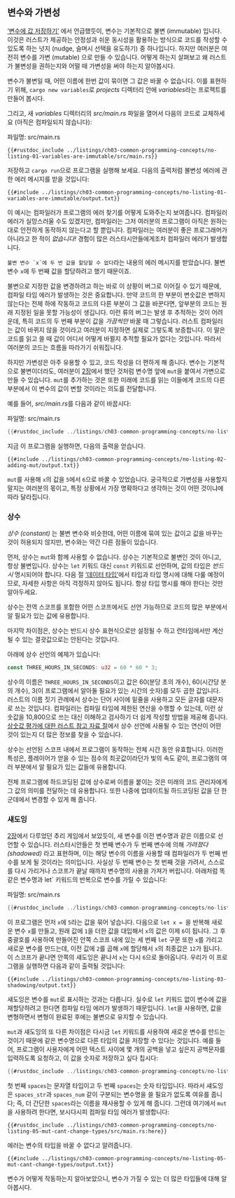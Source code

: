 ## 변수와 가변성

[‘변수에 값 저장하기’][storing-values-with-variables]<!-- ignore -->
에서 언급했듯이, 변수는 기본적으로 불변 (immutable) 입니다. 이것은
러스트가 제공하는 안정성과 쉬운 동시성을 활용하는 방식으로 코드를 작성할
수 있도록 하는 넛지 (nudge, 슬며시 선택을 유도하기) 중 하나입니다.
하지만 여러분은 여전히 변수를 가변 (mutable) 으로 만들 수 있습니다.
어떻게 하는지 살펴보고 왜 러스트가 불변성을 권하는지와 어떨 때 가변성을
써야 하는지 알아봅시다.

변수가 불변일 때, 어떤 이름에 한번 값이 묶이면 그 값은 바꿀 수
없습니다. 이를 표현하기 위해, `cargo new variables`로
*projects* 디렉터리 안에 *variables*라는 프로젝트를 만들어 봅시다.

그리고, 새 *variables* 디렉터리의 *src/main.rs* 파일을 열어서
다음의 코드로 교체하세요 (아직은 컴파일되지 않습니다):

<span class="filename">파일명: src/main.rs</span>

```rust,ignore,does_not_compile
{{#rustdoc_include ../listings/ch03-common-programming-concepts/no-listing-01-variables-are-immutable/src/main.rs}}
```

저장하고 `cargo run`으로 프로그램을 실행해 보세요. 다음의 출력처럼
불변성 에러에 관한 에러 메시지를 받을 것입니다:

```console
{{#include ../listings/ch03-common-programming-concepts/no-listing-01-variables-are-immutable/output.txt}}
```

이 예시는 컴파일러가 프로그램의 에러 찾기를 어떻게 도와주는지 보여줍니다.
컴파일러 에러가 실망스러울 수도 있겠지만, 컴파일러는 그저 여러분의 프로그램이 아직은 
원하는 대로 안전하게 동작하지 않는다고 할 뿐입니다. 컴파일러는 여러분이 좋은 프로그래머가
아니라고 한 적이 *없습니다!* 경험이 많은 러스타시안들에게조차 컴파일러 에러가 발생합니다.

``불변 변수 `x`에 두 번 값을 할당할 수 없다``라는 내용의 에러 메시지를
받았습니다. 불변 변수 `x`에 두 번째 값을 할당하려고 했기 때문이죠.

불변으로 지정한 값을 변경하려고 하는 바로 이 상황이 버그로 이어질 수
있기 때문에, 컴파일 타임 에러가 발생하는 것은 중요합니다.
만약 코드의 한 부분이 변숫값은 변하지 않는다는 전제 하에
작동하고 코드의 다른 부분이 그 값을 바꾼다면, 앞부분의 코드는
원래 지정된 일을 못할 가능성이 생깁니다. 이런 류의 버그는 발생
후 추적하는 것이 어려운데, 특히 코드의 두 번째 부분이 값을
*가끔씩만* 바꿀 때 그렇습니다. 러스트 컴파일러는 값이 바뀌지 않을
것이라고 여러분이 지정하면 실제로 그렇도록 보증합니다. 이 말은
코드를 읽고 쓸 때 값이 어디서 어떻게 바뀔지 추적할 필요가 없다는
것입니다. 따라서 여러분의 코드는 흐름을 따라가기 쉬워집니다.

하지만 가변성은 아주 유용할 수 있고, 코드 작성을 더 편하게 해 줍니다.
변수는 기본적으로 불변이더라도, 여러분이
[2장][storing-values-with-variables]<!-- ignore -->에서 했던
것처럼 변수명 앞에 `mut`을 붙여서 가변으로 만들 수 있습니다.
`mut`를 추가하는 것은 또한 미래에 코드를 읽는 이들에게 코드의 다른
부분에서 이 변수의 값이 변할 것이라는 의도를 전달합니다.

예를 들어, *src/main.rs*를 다음과 같이 바꿉시다:

<span class="filename">파일명: src/main.rs</span>

```rust
{{#rustdoc_include ../listings/ch03-common-programming-concepts/no-listing-02-adding-mut/src/main.rs}}
```

지금 이 프로그램을 실행하면, 다음의 출력을 얻습니다.

```console
{{#include ../listings/ch03-common-programming-concepts/no-listing-02-adding-mut/output.txt}}
```

`mut`를 사용해 `x`의 값을 `5`에서 `6`으로 바꿀 수 있었습니다.
궁극적으로 가변성을 사용할지 말지는 여러분의 몫이고, 특정 상황에서
가장 명확하다고 생각하는 것이 어떤 것이냐에 따라 달라집니다.

### 상수

*상수 (constant)* 는 불변 변수와 비슷한데, 어떤 이름에 묶여 있는
값이고 값을 바꾸는 것이 허용되지 않지만, 변수와는 약간 다른 점들이
있습니다.

먼저, 상수는 `mut`와 함께 사용할 수 없습니다. 상수는
기본적으로 불변인 것이 아니고, 항상 불변입니다. 상수는 `let`
키워드 대신 `const` 키워드로 선언하며, 값의 타입은 *반드시*
명시되어야 합니다. 다음 절 [‘데이터 타입’][data-types]<!-- ignore -->에서
타입과 타입 명시에 대해 다룰 예정이므로, 자세한 사항은 아직 걱정하지
않아도 됩니다. 항상 타입 명시를 해야 한다는 것만 알아두세요.

상수는 전역 스코프를 포함한 어떤 스코프에서도 선언 가능하므로
코드의 많은 부분에서 알 필요가 있는 값에 유용합니다.

마지막 차이점은, 상수는 반드시 상수 표현식으로만 설정될 수 하고
런타임에서만 계산될 수 있는 결괏값으로는 안된다는 것입니다.

아래에 상수 선언의 예제가 있습니다:

```rust
const THREE_HOURS_IN_SECONDS: u32 = 60 * 60 * 3;
```

상수의 이름은 `THREE_HOURS_IN_SECONDS`이고 값은
60(분당 초의 개수), 60(시간당 분의 개수), 3(이 프로그램에서
알아둘 필요가 있는 시간의 숫자)를 모두 곱한 값입니다.
러스트의 이름 짓기 관례에서 상수는 단어 사이에 밑줄을 사용하고
모든 글자를 대문자로 쓰는 것입니다. 컴파일러는 컴파일 타임에
제한된 연산을 수행할 수 있는데, 이런 상숫값을 10,800으로
쓰는 대신 이해하고 검사하기 더 쉽게 작성할 방법을 제공해 줍니다.
[상숫값 평가에 대한 러스트 참고 자료 절][const-eval]에서 상수 선언에
사용될 수 있는 연산이 어떤 것이 있는지 더 많은 정보를 찾을 수
있습니다.

상수는 선언된 스코프 내에서 프로그램이 동작하는 전체
시간 동안 유효합니다. 이러한 특성은, 플레이어가 얻을
수 있는 점수의 최곳값이라던가 빛의 속도 같이, 프로그램의
여러 부분에서 알 필요가 있는 값들에
유용합니다.

전체 프로그램에 하드코딩된 값에 상수로써 이름을 붙이는 것은
미래의 코드 관리자에게 그 값의 의미를 전달하는 데 유용합니다.
또한 나중에 업데이트될 하드코딩된 값을
단 한 군데에서 변경할 수 있게 해 줍니다.

### 섀도잉

[2장][comparing-the-guess-to-the-secret-number]<!-- ignore -->에서
다루었던 추리 게임에서 보았듯이, 새 변수를 이전 변수명과 같은 이름으로
선언할 수 있습니다. 러스타시안들은 첫 번째 변수가 두 번째 변수에
의해 *가려졌다 (shadowed)* 라고 표현하며, 이는 해당 변수의
이름을 사용할 때 컴파일러가 두 번째 번수를 보게 될 것이라는
의미입니다. 사실상 두 번째 변수는 첫 번째 것을 가려서, 스스로를 다시
가리거나 스코프가 끝날 때까지 변수명의 사용을 가져가 버립니다.
아래처럼 똑같은 변수명과 let` 키워드의 반복으로 변수를 가릴 수
있습니다:

<span class="filename">파일명: src/main.rs</span>

```rust
{{#rustdoc_include ../listings/ch03-common-programming-concepts/no-listing-03-shadowing/src/main.rs}}
```

이 프로그램은 먼저 `x`에 `5`라는 값을 묶어 넣습니다. 다음으로 `let x = `을
반복해 새로운 변수 `x`를 만들고, 원래 값에 `1`을 더한 값을 대입해서
`x`의 값은 이제 `6`이 됩니다. 그 후 중괄호를 사용하여 만들어진 안쪽 스코프
내에 있는 세 번째 `let` 구문 또한 `x`를 가리고 새로운 변수를 만드는데,
이전 값에 `2`를 곱해 `x`에 할당해서 `x`의 최종값은 `12`가 됩니다.
이 스코프가 끝나면 안쪽의 섀도잉은 끝나서 `x`는 다시 `6`으로 돌아옵니다.
우리가 이 프로그램을 실행하면 다음과 같이 출력될 것입니다:

```console
{{#include ../listings/ch03-common-programming-concepts/no-listing-03-shadowing/output.txt}}
```

섀도잉은 변수를 `mut`로 표시하는 것과는 다릅니다.
실수로 `let` 키워드 없이 변수에 값을 재할당하려고
한다면 컴파일 타임 에러가 발생하기 때문입니다.
`let`을 사용하면, 값을 변형하면서 변형이 완료된 후에는
불변으로 유지할 수 있습니다.

`mut`과 섀도잉의 또 다른 차이점은 다시금 `let` 키워드를 사용하여 새로운
변수를 만드는 것이기 때문에 같은 변수명으로 다른 타입의 값을 저장할
수 있다는 것입니다. 예를 들어, 프로그램이 사용자에게 어떤 텍스트
사이에 몇 개의 공백을 넣고 싶은지 공백문자를 입력하도록 요청하고,
이 값을 숫자로 저장하고 싶다 칩시다:

```rust
{{#rustdoc_include ../listings/ch03-common-programming-concepts/no-listing-04-shadowing-can-change-types/src/main.rs:here}}
```

첫 번째 `spaces`는 문자열 타입이고 두 번째 `spaces`는 숫자 타입입니다.
따라서 섀도잉은 `spaces_str`과 `spaces_num` 같이 구분되는
변수명을 쓸 필요가 없도록 여유를 줍니다; 즉, 더 간단한 `spaces`라는
이름을 재사용할 수 있게 해 줍니다. 그런데 여기에서 `mut`을 사용하려
한다면, 보시다시피 컴파일 타임 에러가 발생합니다:

```rust,ignore,does_not_compile
{{#rustdoc_include ../listings/ch03-common-programming-concepts/no-listing-05-mut-cant-change-types/src/main.rs:here}}
```

에러는 변수의 타입을 바꿀 수 없다고 알려줍니다.

```console
{{#include ../listings/ch03-common-programming-concepts/no-listing-05-mut-cant-change-types/output.txt}}
```

변수가 어떻게 작동하는지 알아보았으니, 변수가 가질 수 있는 더 많은
타입들에 대해 알아봅시다.

[comparing-the-guess-to-the-secret-number]:
ch02-00-guessing-game-tutorial.html#%EB%B9%84%EB%B0%80%EB%B2%88%ED%98%B8%EC%99%80-%EC%B6%94%EB%A6%AC%EA%B0%92%EC%9D%84-%EB%B9%84%EA%B5%90%ED%95%98%EA%B8%B0
[data-types]: ch03-02-data-types.html#data-types
[storing-values-with-variables]: ch02-00-guessing-game-tutorial.html#storing-values-with-variables
[const-eval]: ../reference/const_eval.html
